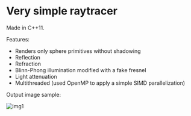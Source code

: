 # Very simple raytracer
Made in C++11.

Features:
* Renders only sphere primitives without shadowing
* Reflection
* Refraction
* Blinn-Phong illumination modified with a fake fresnel
* Light attenuation
* Multithreaded (used OpenMP to apply a simple SIMD parallelization)

Output image sample:

![img1](http://i.imgur.com/VELcGat.jpg)
